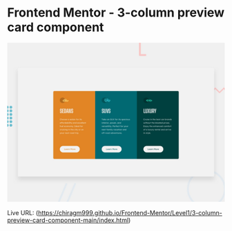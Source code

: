 # Frontend Mentor - 3-column preview card component

![Design preview for the 3-column preview card component coding challenge](./design/desktop-preview.jpg)

Live URL: (https://chiragm999.github.io/Frontend-Mentor/Level1/3-column-preview-card-component-main/index.html)
